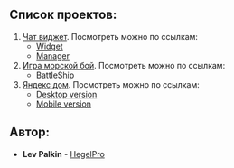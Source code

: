 ## Список проектов:

1. [Чат виджет](https://github.com/HegelPro/chatWidget). Посмотреть можно по ссылкам:
	* [Widget](http://93.171.10.54:8080/support-widget/widget/)
	* [Manager](http://93.171.10.54:8080/support-widget/manager/)
2. [Игра морской бой](https://github.com/HegelPro/BattleShip). Посмотреть можно по ссылкам:
	* [BattleShip](http://93.171.10.54:8080/battleShip)
3. [Яндекс дом](https://github.com/HegelPro/ya). Посмотреть можно по ссылкам:
	* [Desktop version](http://93.171.10.54:8080/yandex/desktop)
	* [Mobile version](http://93.171.10.54:8080/yandex/mobile)

## Автор:

* **Lev Palkin** - [HegelPro](https://github.com/HegelPro)